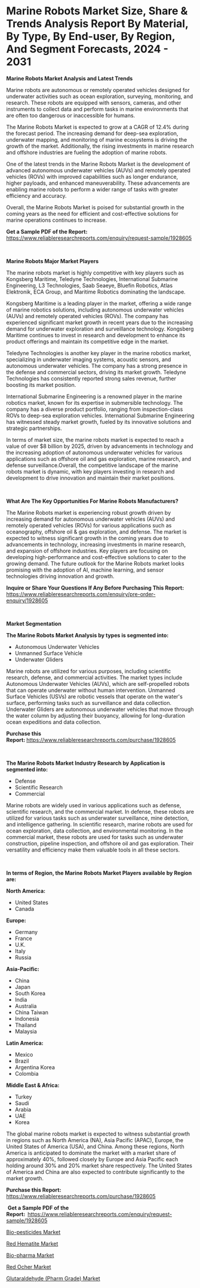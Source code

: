 <p><h1>Marine Robots Market Size, Share & Trends Analysis Report By Material, By Type, By End-user, By Region, And Segment Forecasts, 2024 - 2031</h1></p><p><strong>Marine Robots Market Analysis and Latest Trends</strong></p>
<p><p>Marine robots are autonomous or remotely operated vehicles designed for underwater activities such as ocean exploration, surveying, monitoring, and research. These robots are equipped with sensors, cameras, and other instruments to collect data and perform tasks in marine environments that are often too dangerous or inaccessible for humans.</p><p>The Marine Robots Market is expected to grow at a CAGR of 12.4% during the forecast period. The increasing demand for deep-sea exploration, underwater mapping, and monitoring of marine ecosystems is driving the growth of the market. Additionally, the rising investments in marine research and offshore industries are fueling the adoption of marine robots.</p><p>One of the latest trends in the Marine Robots Market is the development of advanced autonomous underwater vehicles (AUVs) and remotely operated vehicles (ROVs) with improved capabilities such as longer endurance, higher payloads, and enhanced maneuverability. These advancements are enabling marine robots to perform a wider range of tasks with greater efficiency and accuracy.</p><p>Overall, the Marine Robots Market is poised for substantial growth in the coming years as the need for efficient and cost-effective solutions for marine operations continues to increase.</p></p>
<p><strong>Get a Sample PDF of the Report:&nbsp;</strong> <a href="https://www.reliableresearchreports.com/enquiry/request-sample/1928605">https://www.reliableresearchreports.com/enquiry/request-sample/1928605</a></p>
<p>&nbsp;</p>
<p><strong>Marine Robots Major Market Players</strong></p>
<p><p>The marine robots market is highly competitive with key players such as Kongsberg Maritime, Teledyne Technologies, International Submarine Engineering, L3 Technologies, Saab Seaeye, Bluefin Robotics, Atlas Elektronik, ECA Group, and Maritime Robotics dominating the landscape.</p><p>Kongsberg Maritime is a leading player in the market, offering a wide range of marine robotics solutions, including autonomous underwater vehicles (AUVs) and remotely operated vehicles (ROVs). The company has experienced significant market growth in recent years due to the increasing demand for underwater exploration and surveillance technology. Kongsberg Maritime continues to invest in research and development to enhance its product offerings and maintain its competitive edge in the market. </p><p>Teledyne Technologies is another key player in the marine robotics market, specializing in underwater imaging systems, acoustic sensors, and autonomous underwater vehicles. The company has a strong presence in the defense and commercial sectors, driving its market growth. Teledyne Technologies has consistently reported strong sales revenue, further boosting its market position.</p><p>International Submarine Engineering is a renowned player in the marine robotics market, known for its expertise in submersible technology. The company has a diverse product portfolio, ranging from inspection-class ROVs to deep-sea exploration vehicles. International Submarine Engineering has witnessed steady market growth, fueled by its innovative solutions and strategic partnerships.</p><p>In terms of market size, the marine robots market is expected to reach a value of over $8 billion by 2025, driven by advancements in technology and the increasing adoption of autonomous underwater vehicles for various applications such as offshore oil and gas exploration, marine research, and defense surveillance.Overall, the competitive landscape of the marine robots market is dynamic, with key players investing in research and development to drive innovation and maintain their market positions.</p></p>
<p>&nbsp;</p>
<p><strong>What Are The Key Opportunities For Marine Robots Manufacturers?</strong></p>
<p><p>The Marine Robots market is experiencing robust growth driven by increasing demand for autonomous underwater vehicles (AUVs) and remotely operated vehicles (ROVs) for various applications such as oceanography, offshore oil & gas exploration, and defense. The market is expected to witness significant growth in the coming years due to advancements in technology, increasing investments in marine research, and expansion of offshore industries. Key players are focusing on developing high-performance and cost-effective solutions to cater to the growing demand. The future outlook for the Marine Robots market looks promising with the adoption of AI, machine learning, and sensor technologies driving innovation and growth.</p></p>
<p><strong>Inquire or Share Your Questions If Any Before Purchasing This Report:</strong> <a href="https://www.reliableresearchreports.com/enquiry/pre-order-enquiry/1928605">https://www.reliableresearchreports.com/enquiry/pre-order-enquiry/1928605</a></p>
<p>&nbsp;</p>
<p><strong>Market Segmentation</strong></p>
<p><strong>The Marine Robots Market Analysis by types is segmented into:</strong></p>
<p><ul><li>Autonomous Underwater Vehicles</li><li>Unmanned Surface Vehicle</li><li>Underwater Gliders</li></ul></p>
<p><p>Marine robots are utilized for various purposes, including scientific research, defense, and commercial activities. The market types include Autonomous Underwater Vehicles (AUVs), which are self-propelled robots that can operate underwater without human intervention. Unmanned Surface Vehicles (USVs) are robotic vessels that operate on the water's surface, performing tasks such as surveillance and data collection. Underwater Gliders are autonomous underwater vehicles that move through the water column by adjusting their buoyancy, allowing for long-duration ocean expeditions and data collection.</p></p>
<p><strong>Purchase this Report:&nbsp;</strong><a href="https://www.reliableresearchreports.com/purchase/1928605">https://www.reliableresearchreports.com/purchase/1928605</a></p>
<p>&nbsp;</p>
<p><strong>The Marine Robots Market Industry Research by Application is segmented into:</strong></p>
<p><ul><li>Defense</li><li>Scientific Research</li><li>Commercial</li></ul></p>
<p><p>Marine robots are widely used in various applications such as defense, scientific research, and the commercial market. In defense, these robots are utilized for various tasks such as underwater surveillance, mine detection, and intelligence gathering. In scientific research, marine robots are used for ocean exploration, data collection, and environmental monitoring. In the commercial market, these robots are used for tasks such as underwater construction, pipeline inspection, and offshore oil and gas exploration. Their versatility and efficiency make them valuable tools in all these sectors.</p></p>
<p>&nbsp;</p>
<p><strong>In terms of Region, the Marine Robots Market Players available by Region are:</strong></p>
<p>
    <p> <strong> North America: </strong>
        <ul>
            <li>United States</li>
            <li>Canada</li>
        </ul>
        </p> 
    <p> <strong> Europe: </strong>
        <ul>
            <li>Germany</li>
            <li>France</li>
            <li>U.K.</li>
            <li>Italy</li>
            <li>Russia</li>
        </ul>
        </p> 
    <p> <strong> Asia-Pacific: </strong>
        <ul>
            <li>China</li>
            <li>Japan</li>
            <li>South Korea</li>
            <li>India</li>
            <li>Australia</li>
            <li>China Taiwan</li>
            <li>Indonesia</li>
            <li>Thailand</li>
            <li>Malaysia</li>
        </ul>
        </p> 
    <p> <strong> Latin America: </strong>
        <ul>
            <li>Mexico</li>
            <li>Brazil</li>
            <li>Argentina Korea</li>
            <li>Colombia</li>
        </ul>
        </p> 
    <p> <strong> Middle East & Africa: </strong>
        <ul>
            <li>Turkey</li>
            <li>Saudi</li>
            <li>Arabia</li>
            <li>UAE</li>
            <li>Korea</li>
        </ul>
    </p>
    </p>
<p><p>The global marine robots market is expected to witness substantial growth in regions such as North America (NA), Asia Pacific (APAC), Europe, the United States of America (USA), and China. Among these regions, North America is anticipated to dominate the market with a market share of approximately 40%, followed closely by Europe and Asia Pacific each holding around 30% and 20% market share respectively. The United States of America and China are also expected to contribute significantly to the market growth.</p></p>
<p><strong>Purchase this Report: </strong><a href="https://www.reliableresearchreports.com/purchase/1928605">https://www.reliableresearchreports.com/purchase/1928605</a></p>
<p>&nbsp;<strong>Get a Sample PDF of the Report:&nbsp;&nbsp;</strong><a href="https://www.reliableresearchreports.com/enquiry/request-sample/1928605">https://www.reliableresearchreports.com/enquiry/request-sample/1928605</a></p>
<p><strong></strong></p>
<p><p><a href="https://simplistic-meeting-7ee.notion.site/Bio-pesticides-Market-Provides-Detailed-Segmentation-of-this-Market-based-on-Type-Application-and--55a7638e7d5147d6bb7c3d87c53f03f9">Bio-pesticides Market</a></p><p><a href="https://view.publitas.com/reportprime-1/red-hematite-market-dynamics-2024-2031-also-about-its-market-trends-projections-and-opportunities/">Red Hematite Market</a></p><p><a href="https://eight-handstand-8fb.notion.site/Bio-pharma-Market-Research-Report-Forecasted-for-Period-from-2024-2031-by-Market-Type-Market-App-de9968b6f3474d34891ea268023d195a">Bio-pharma Market</a></p><p><a href="https://view.publitas.com/reportprime-1/red-ocher-market-offer-valuable-insights-into-market-size-market-share-market-trends-and-projections-spanning-from-2024-to-2031/">Red Ocher Market</a></p><p><a href="https://skillful-vermicelli-b89.notion.site/Glutaraldehyde-Pharm-Grade-Market-Share-Market-New-Trends-Analysis-Report-By-Type-By-Applicatio-6dab44bcf6fa4990aea2032b8a7574f1">Glutaraldehyde (Pharm Grade) Market</a></p></p>
